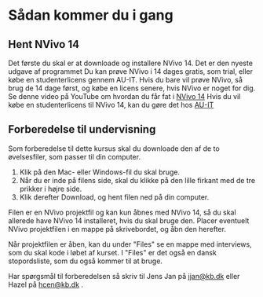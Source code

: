 # Sådan kommer du i gang

## Hent NVivo 14 
Det første du skal er at downloade og installere NVivo 14. Det er den nyeste udgave af programmet
Du kan prøve NVivo i 14 dages gratis, som trial, eller købe en studenterlicens gennem AU-IT. 
Hvis du bare vil prøve NVivo, så brug de 14 dage først, og købe en licens senere, hvis NVivo er noget for dig.
Se denne video på YouTube om hvordan du får fat i [NVivo 14](https://youtu.be/Uwq9Mvm96Zw)
Hvis du vil købe en studenterlicens til NVivo 14, kan du gøre det hos [AU-IT](https://studerende.au.dk/it-support/software/nvivo)

## Forberedelse til undervisning
Som forberedelse til dette kursus skal du downloade den af de to øvelsesfiler, som passer til din computer.
1. Klik på den Mac- eller Windows-fil du skal bruge.
2. Når du er inde på filens side, skal du klikke på den lille firkant med de tre prikker i højre side.
3. Klik derefter Download, og hent filen ned på din computer.

Filen er en NVivo projektfil og kan kun åbnes med NVivo 14, så du skal allerede have NVivo 14 installeret, hvis du skal bruge den.
Placer eventuelt NVivo projektfilen i en mappe på skrivebordet, og åbn den herefter.

Når projektfilen er åben, kan du under "Files" se en mappe med interviews, som du skal kode i løbet af kurset. I "Files" er det også en dansk stopordsliste, som du også kommer til at bruge.

Har spørgsmål til forberedelsen så skriv til Jens Jan på jjan@kb.dk eller Hazel på hcen@kb.dk
.
